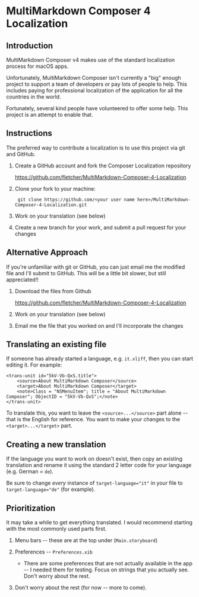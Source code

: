 # MultiMarkdown Composer 4 Localization

## Introduction ##


MultiMarkdown Composer v4 makes use of the standard localization process for macOS apps.


Unfortunately, MultiMarkdown Composer isn't currently a "big" enough project to support a team of developers or pay lots of people to help.  This includes paying for professional localization of the application for all the countries in the world.

Fortunately, several kind people have volunteered to offer some help.  This project is an attempt to enable that.



## Instructions ##


The preferred way to contribute a localization is to use this project via git and GitHub.


1. Create a GitHub account and fork the Composer Localization repository

	<https://github.com/fletcher/MultiMarkdown-Composer-4-Localization>


2. Clone your fork to your machine:

		git clone https://github.com/<your user name here>/MultiMarkdown-Composer-4-Localization.git

3. Work on your translation (see below)

4. Create a new branch for your work, and submit a pull request for your changes



## Alternative Approach ##

If you're unfamiliar with git or GitHub, you can just email me the modified file and I'll submit to GitHub.  This will be a little bit slower, but still appreciated!!


1. Download the files from Github

	<https://github.com/fletcher/MultiMarkdown-Composer-4-Localization>

2. Work on your translation (see below)

3. Email me the file that you worked on and I'll incorporate the changes


## Translating an existing file ##

If someone has already started a language, e.g. `it.xliff`, then you can start editing it.  For example:

	<trans-unit id="5kV-Vb-QxS.title">
		<source>About MultiMarkdown Composer</source>
		<target>About MultiMarkdown Composer</target>
		<note>Class = "NSMenuItem"; title = "About MultiMarkdown Composer"; ObjectID = "5kV-Vb-QxS";</note>
	</trans-unit>


To translate this, you want to leave the `<source>...</source>` part alone --
that is the English for reference.  You want to make your changes to the
`<target>...</target>` part.

## Creating a new translation ##

If the language you want to work on doesn't exist, then copy an existing
translation and rename it using the standard 2 letter code for your language
(e.g. German = `de`).

Be sure to change *every* instance of `target-language="it"` in your file to
`target-language="de"` (for example).


## Prioritization ##

It may take a while to get everything translated. I would recommend starting with the most commonly used parts first.

1. Menu bars -- these are at the top under (`Main.storyboard`)

2. Preferences -- `Preferences.xib`

	* There are some preferences that are not actually available in the app --
	I needed them for testing.  Focus on strings that you actually see.
	Don't worry about the rest.

3. Don't worry about the rest (for now -- more to come).

